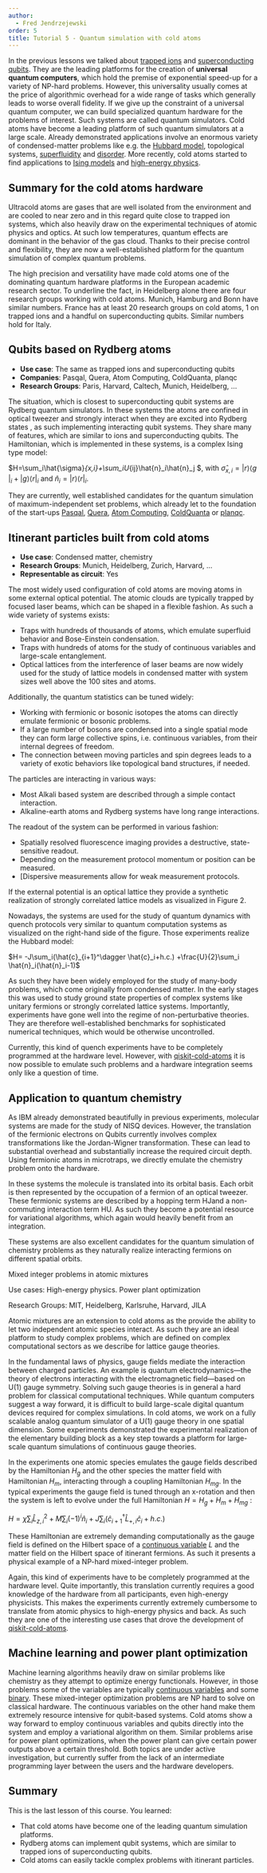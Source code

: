 ```yaml
---
author:
  - Fred Jendrzejewski
order: 5
title: Tutorial 5 - Quantum simulation with cold atoms
---
```


In the previous lessons we talked about [trapped ions](qhw3) and [superconducting qubits](qhw4). They are the leading platforms for the creation of **universal quantum computers**, which hold the premise of exponential speed-up for a variety of NP-hard problems. However, this universality usually comes at the price of algorithmic overhead for a wide range of tasks which generally leads to worse overall fidelity. If we give up the constraint of a universal quantum computer, we can build specialized quantum hardware for the problems of interest. Such systems are called quantum simulators. Cold atoms have become a leading platform of such quantum simulators at a large scale. Already demonstrated applications involve an enormous variety of condensed-matter problems like e.g. the [Hubbard model](https://journals.aps.org/rmp/abstract/10.1103/RevModPhys.80.885), topological systems, [superfluidity](https://www.sciencedirect.com/science/article/abs/pii/S1049250X06540017?via%3Dihub) and [disorder](https://physicstoday.scitation.org/doi/10.1063/1.3206091). More recently, cold atoms started to find applications to [Ising models](https://arxiv.org/abs/2002.07413) and [high-energy physics](https://royalsocietypublishing.org/doi/full/10.1098/rsta.2021.0064). 

## Summary for the cold atoms hardware 

Ultracold atoms are gases that are well isolated from the environment and are cooled to near zero and in this regard quite close to trapped ion systems, which also heavily draw on the experimental techniques of atomic physics and optics. At such low temperatures, quantum effects are dominant in the behavior of the gas cloud. Thanks to their precise control and flexibility, they are now a well-established platform for the quantum simulation of complex quantum problems. 

The high precision and versatility have made cold atoms one of the dominating quantum hardware platforms in the European academic research sector. To underline the fact, in Heidelberg alone there are four research groups working with cold atoms. Munich, Hamburg and Bonn have similar numbers. France has at least 20 research groups on cold atoms, 1 on trapped ions and a handful on superconducting qubits. Similar numbers hold for Italy.

## Qubits based on Rydberg atoms

- **Use case**: The same as trapped ions and superconducting qubits
- **Companies**: Pasqal, Quera, Atom Computing, ColdQuanta, planqc
- **Research Groups**: Paris, Harvard, Caltech, Munich, Heidelberg, … 

The situation, which is closest to superconducting qubit systems are Rydberg quantum simulators. In these systems the atoms are confined in optical tweezer and strongly interact when they are excited into Rydberg states , as such implementing interacting qubit systems. They share many of features, which are similar to ions and superconducting qubits. The Hamiltonian, which is implemented in these systems, is a complex Ising type model:

$H=\sum_i\hat{\sigma}_{x,i}+\sum_iU_{ij}\hat{n}_i\hat{n}_j $, with $\hat{\sigma}_{x,i}=| r⟩⟨g​|_i+| g⟩⟨r​|_i$ and $\hat{n}_i=|r⟩⟨r​|_i$.

They are currently, well established candidates for the quantum simulation of maximum-independent set problems, which already let to the foundation of the start-ups [Pasqal](https://pasqal.io/), [Quera](https://www.quera.com/), [Atom Computing](https://atom-computing.com/), [ColdQuanta](https://coldquanta.com/) or [planqc](https://www.planqc.eu/).

## Itinerant particles built from cold atoms

- **Use case**: Condensed matter, chemistry
- **Research Groups**: Munich, Heidelberg, Zurich, Harvard, … 
- **Representable as circuit**: Yes

The most widely used configuration of cold atoms are moving atoms in some external optical potential. The atomic clouds are typically trapped by focused laser beams, which can be shaped in a flexible fashion. As such a wide variety of systems exists:

- Traps with hundreds of thousands of atoms, which emulate superfluid behavior and Bose-Einstein condensation.
- Traps with hundreds of atoms for the study of continuous variables and large-scale entanglement.
- Optical lattices from the interference of laser beams are now widely used for the study of lattice models in condensed matter with system sizes well above the 100 sites and atoms.

Additionally, the quantum statistics can be tuned widely:

- Working with fermionic or bosonic isotopes the atoms can directly emulate fermionic or bosonic problems.
- If a large number of bosons are condensed into a single spatial mode they can form large collective spins, i.e. continuous variables, from their internal degrees of freedom.
- The connection between moving particles and spin degrees leads to a variety of exotic behaviors like topological band structures, if needed.

The particles are interacting in various ways:

- Most Alkali based system are described through a simple contact interaction.
- Alkaline-earth atoms and Rydberg systems have long range interactions.

The readout of the system can be performed in various fashion:

- Spatially resolved fluorescence imaging provides a destructive, state-sensitive readout. 
- Depending on the measurement protocol momentum or position can be measured.
- [Dispersive measurements allow for weak measurement protocols.

If the external potential is an optical lattice they provide a synthetic realization of strongly correlated lattice models as visualized in Figure 2.

Nowadays, the systems are used for the study of quantum dynamics with quench protocols very similar to quantum computation systems as visualized on the right-hand side of the figure. Those experiments realize the Hubbard model:

$H= -J\sum_i(\hat{c}_{i+1}^\dagger \hat{c}_i+h.c.) +\frac{U}{2}\sum_i \hat{n}_i(\hat{n}_i-1)$

As such they have been widely employed for the study of many-body problems, which come originally from condensed matter. In the early stages this was used to study ground state properties of complex systems like unitary fermions or strongly correlated lattice systems. Importantly, experiments have gone well into the regime of non-perturbative theories. They are therefore well-established benchmarks for sophisticated numerical techniques, which would be otherwise uncontrolled.

Currently, this kind of quench experiments have to be completely programmed at the hardware level. However, with [qiskit-cold-atoms](https://qiskit-extensions.github.io/qiskit-cold-atom/tutorials/03_fermionic_tweezer_hardware.html) it is now possible to emulate such problems and a hardware integration seems only like a question of time.

## Application to quantum chemistry

As IBM already demonstrated beautifully in previous experiments, molecular systems are made for the study of NISQ devices. However, the translation of the fermionic electrons on Qubits currently involves complex transformations like the Jordan-Wigner transformation. These can lead to substantial overhead and substantially increase the required circuit depth. Using fermionic atoms in microtraps, we directly emulate the chemistry problem onto the hardware.

In these systems the molecule is translated into its orbital basis. Each orbit is then represented by the occupation of a fermion of an optical tweezer. These fermionic systems are described by a hopping term HJand a non-commuting interaction term HU. As such they become a potential resource for variational algorithms, which again would heavily benefit from an integration.

These systems are also excellent candidates for the quantum simulation of chemistry problems as they naturally realize interacting fermions on different spatial orbits.

Mixed integer problems in atomic mixtures

Use cases: High-energy physics. Power plant optimization

Research Groups: MIT, Heidelberg, Karlsruhe, Harvard, JILA 

Atomic mixtures are an extension to cold atoms as the provide the ability to let two independent atomic species interact. As such they are an ideal platform to study complex problems, which are defined on complex computational sectors as we describe for lattice gauge theories. 

In the fundamental laws of physics, gauge fields mediate the interaction between charged particles. An example is quantum electrodynamics—the theory of electrons interacting with the electromagnetic field—based on U(1) gauge symmetry. Solving such gauge theories is in general a hard problem for classical computational techniques. While quantum computers suggest a way forward, it is difficult to build large-scale digital quantum devices required for complex simulations. In cold atoms, we work on a fully scalable analog quantum simulator of a U(1) gauge theory in one spatial dimension. Some experiments demonstrated the experimental realization of the elementary building block as a key step towards a platform for large-scale quantum simulations of continuous gauge theories.

In the experiments one atomic species emulates the gauge fields described by the Hamiltonian $H_g$ and the other species the matter field with Hamiltonian $H_m$, interacting through a coupling Hamiltonian $H_{mg}$. In the typical experiments the gauge field is tuned through an x-rotation and then the system is left to evolve under the full Hamiltonian $H=H_g+H_m+H_{mg}$ :

$H= \chi \sum_ i\hat{L}_{z,i}^2+M\sum_i (-1)^i\hat{n}_i+J\sum_i(\hat{c}_{i+1}^\dagger\hat{L}_{+,i}\hat{c}_i+h.c. )$

These Hamiltonian are extremely demanding computationally as the gauge field is defined on the Hilbert space of a [continuous variable](qhw2) $L$ and the matter field on the Hilbert space of itinerant fermions. As such it presents a physical example of a NP-hard mixed-integer problem.

Again, this kind of experiments have to be completely programmed at the hardware level. Quite importantly, this translation currently requires a good knowledge of the hardware from all participants, even high-energy physicists. This makes the experiments currently extremely cumbersome to translate from atomic physics to high-energy physics and back. As such they are one of the interesting use cases that drove the development of [qiskit-cold-atoms](https://github.com/Qiskit-Extensions/qiskit-cold-atom).

## Machine learning and power plant optimization

Machine learning algorithms heavily draw on similar problems like chemistry as they attempt to optimize energy functionals. However, in those problems some of the variables are typically [continuous variables](qhw2) and some [binary](qhw1). These mixed-integer optimization problems are NP hard to solve on classical hardware. The continuous variables on the other hand make them extremely resource intensive for qubit-based systems. Cold atoms show a way forward to employ continuous variables and qubits directly into the system and employ a variational algorithm on them. Similar problems arise for power plant optimizations, when the power plant can give certain power outputs above a certain threshold. Both topics are under active investigation, but currently suffer from the lack of an intermediate programming layer between the users and the hardware developers.

## Summary

This is the last lesson of this course. You learned:

- That cold atoms have become one of the leading quantum simulation platforms.
- Rydberg atoms can implement qubit systems, which are similar to trapped ions of superconducting qubits.
- Cold atoms can easily tackle complex problems with itinerant particles.

